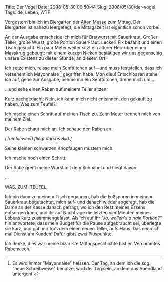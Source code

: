 Title: Der Vogel
Date: 2008-05-30 09:50:44
Slug: 2008/05/30/der-vogel
Tags: de, Leben, WTF


Vorgestern bin ich im Biergarten der [Alten Messe][1] zum Mittag. Der
Biergarten ist nahezu leergefegt; die Mittagszeit ist eigentlich schon vorbei.

An der Ausgabe entscheide ich mich für Bratwurst mit Sauerkraut. Großer
Teller, große Wurst, große Portion Sauerkraut. Lecker! Fix bezahlt und einen
Tisch gesucht. Ein paar Meter weiter sitzt ein älterer Herr über einen
Masskrug gebeugt; mit einem kurzen Nicken bestätigen wir uns gegenseitig
unsere Existenz zu dieser Stunde, an diesem Ort.

Ich setze mich, reisse mein Senftütchen auf—und muss feststellen, dass ich
versehentlich Mayonnaise [^1] gegriffen habe. Mon dieu! Entschlossen stehe
ich auf, gehe zur Ausgabe, nehme mir ein Senftütchen, drehe mich um…

…und sehe einen Raben auf meinem Teller sitzen.

Kurz nachgedacht: Nein, ich kann mich nicht entsinnen, den gekauft zu haben.
Was zum Teufel?!

Ich mache einen Schritt auf meinen Tisch zu. Zehn Meter trennen mich von
meinem Ziel.

Der Rabe schaut mich an. Ich schaue den Raben an.

_[Tumbleweed fliegt durchs Bild.]_

Seine kleinen schwarzen Knopfaugen mustern mich.

Ich mache noch einen Schritt.

Der Rabe greift meine Wurst mit dem Schnabel und fliegt davon.

…

WAS. ZUM. TEUFEL.

Ich bin dann zu meinem Tisch gegangen, hab die Fußspuren in meinem Sauerkraut
begutachtet, mich auf- und danach wieder abgeregt, hab die Dame an der Kasse
danach gefragt, wo ich den Rest meines Essens entsorgen kann, und ihr auf
Nachfrage die letzten vier Minuten meines Lebens kurz zusammengefasst. Als ich
auf ihr _"Ja, wollen's a naie Portion?"_ hin antwortete, dass mein Budget für
die Pause aufgebraucht sei, überlegte sie kurz, und gab mir trotzdem einen
neuen Teller, aufs Haus. Das nenn ich mal Dienst am Kunden! Dafür gibts zwei
Pluspunkte.

Ich denke, dies war meine bizarrste Mittagsgeschichte bisher. Verdammtes
Rabenviech.


[^1]: Es wird _immer_ "Mayonnaise" heissen. Der Tag, an dem ich die sog.
      "neue Schreibweise" benutze, wird der Tag sein, an dem das Abendland
      untergeht.

   [1]: http://www.qype.com/place/148010-Gasthaus-alte-Messe-Muenchen
   [2]: #fn:p210093054-1
   [3]: #fnref:p210093054-1
